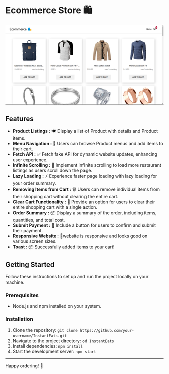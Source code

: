 # Ecommerce Store 🛍️

  <img src="./src/img/ecommercepage.png" width="800">
  
## Features

- **Product Listings :** 🍽️ Display a list of Product with details and Product items.
- **Menu Navigation :** 📜 Users can browse Product menus and add items to their cart.
- **Fetch API :** ✅ 
Fetch fake API for dynamic website updates, enhancing user experience.
- **Infinite Scrolling :** 🔄 Implement infinite scrolling to load more restaurant listings as users scroll down the page.
- **Lazy Loading :** ⚡ Experience faster page loading with lazy loading for your order summary.
- **Removing Items from Cart :** 🗑️ Users can remove individual items from their shopping cart without clearing the entire cart.
- **Clear Cart Functionality :** 🛒 Provide an option for users to clear their entire shopping cart with a single action.
- **Order Summary :** 📦 Display a summary of the order, including items, quantities, and total cost.
- **Submit Payment :** 🚀 Include a button for users to confirm and submit their payment.
- **Responsive Website :** 📱website is responsive and looks good on various screen sizes.
- **Toast :** 📦 Successfully added items to your cart! 

## Getting Started

Follow these instructions to set up and run the project locally on your machine.

### Prerequisites

- Node.js and npm installed on your system.

### Installation

1. Clone the repository: `git clone https://github.com/your-username/InstantEats.git`
2. Navigate to the project directory: `cd InstantEats`
3. Install dependencies: `npm install`
4. Start the development server: `npm start`

---

Happy ordering! 🚀
